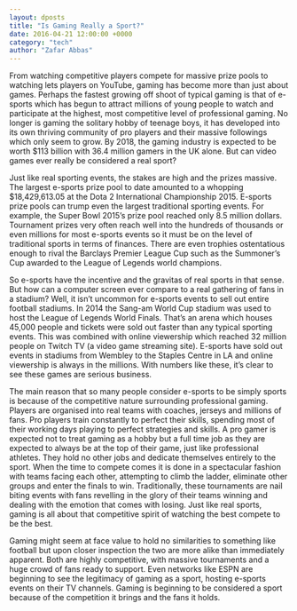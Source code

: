 ```yaml
---
layout: dposts
title: "Is Gaming Really a Sport?"
date: 2016-04-21 12:00:00 +0000
category: "tech"
author: "Zafar Abbas"
---
```

From watching competitive players compete for massive prize pools to watching lets players on YouTube, gaming has become more than just about games. Perhaps the fastest growing off shoot of typical gaming is that of e-sports which has begun to attract millions of young people to watch and participate at the highest, most competitive level of professional gaming. No longer is gaming the solitary hobby of teenage boys, it has developed into its own thriving community of pro players and their massive followings which only seem to grow. By 2018, the gaming industry is expected to be worth $113 billion with 36.4 million gamers in the UK alone. But can video games ever really be considered a real sport? 

Just like real sporting events, the stakes are high and the prizes massive. The largest e-sports prize pool to date amounted to a whopping $18,429,613.05 at the Dota 2 International Championship 2015. E-sports prize pools can trump even the largest traditional sporting events. For example, the Super Bowl 2015’s prize pool reached only 8.5 million dollars. Tournament prizes very often reach well into the hundreds of thousands or even millions for most e-sports events so it must be on the level of traditional sports in terms of finances. There are even trophies  ostentatious enough to rival the Barclays Premier League Cup such as the Summoner’s Cup awarded to the League of Legends world champions. 

So e-sports have the incentive and the gravitas of real sports in that sense. But how can a computer screen ever compare to a real gathering of fans in a stadium? Well, it isn’t uncommon for e-sports events to sell out entire football stadiums. In 2014 the Sang-am World Cup stadium was used to host the League of Legends World Finals. That’s an arena which houses 45,000 people and tickets were sold out faster than any typical sporting events. This was combined with online viewership which reached 32 million people on Twitch TV (a video game streaming site). E-sports have sold out events in stadiums from Wembley to the Staples Centre in LA and online viewership is always in the millions. With numbers like these, it’s clear to see these games are serious business. 

The main reason that so many people consider e-sports to be simply sports is because of the competitive nature surrounding professional gaming. Players are organised into real teams with coaches, jerseys and millions of fans. Pro players train constantly to perfect their skills, spending most of their working days playing to perfect strategies and skills. A pro gamer is expected not to treat gaming as a hobby but a full time job as they are expected to always be at the top of their game, just like professional athletes. They hold no other jobs and dedicate themselves entirely to the sport. When the time to compete comes it is done in a spectacular fashion with teams facing each other, attempting to climb the ladder, eliminate other groups and enter the finals to win. Traditionally, these tournaments are nail biting events with fans revelling in the glory of their teams winning and dealing with the emotion that comes with losing. Just like real sports, gaming is all about that competitive spirit of watching the best compete to be the best. 

Gaming might seem at face value to hold no similarities to something like football but upon closer inspection the two are more alike than immediately apparent. Both are highly competitive, with massive tournaments and a huge crowd of fans ready to support. Even networks like ESPN are beginning to see the legitimacy of gaming as a sport, hosting e-sports events on their TV channels. Gaming is beginning to be considered a sport because of the competition it brings and the fans it holds. 
